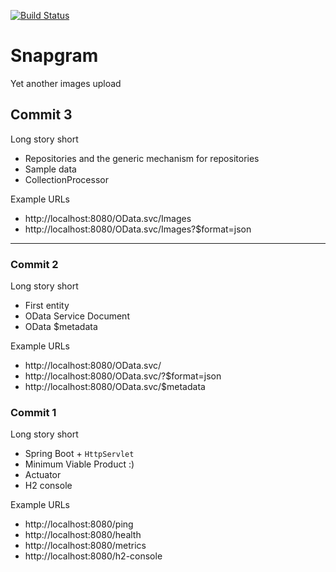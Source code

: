 [![Build Status](https://travis-ci.org/sollersconsulting/confitura2017.svg?branch=master)](https://travis-ci.org/sollersconsulting/confitura2017)

# Snapgram
Yet another images upload

## Commit 3
Long story short
* Repositories and the generic mechanism for repositories
* Sample data
* CollectionProcessor

Example URLs
* http://localhost:8080/OData.svc/Images
* http://localhost:8080/OData.svc/Images?$format=json

***

### Commit 2
Long story short
* First entity
* OData Service Document
* OData $metadata

Example URLs
* http://localhost:8080/OData.svc/
* http://localhost:8080/OData.svc/?$format=json
* http://localhost:8080/OData.svc/$metadata

### Commit 1
Long story short
* Spring Boot + `HttpServlet`
* Minimum Viable Product :)
* Actuator
* H2 console

Example URLs
* http://localhost:8080/ping
* http://localhost:8080/health
* http://localhost:8080/metrics
* http://localhost:8080/h2-console
